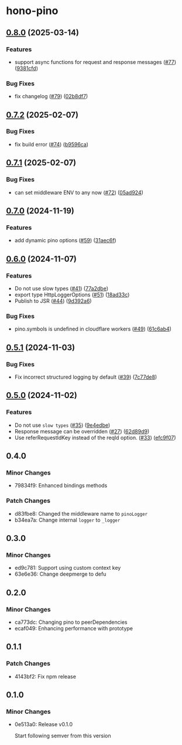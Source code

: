 # hono-pino

## [0.8.0](https://github.com/maou-shonen/hono-pino/compare/v0.7.2...v0.8.0) (2025-03-14)


### Features

* support async functions for request and response messages ([#77](https://github.com/maou-shonen/hono-pino/issues/77)) ([9381cfd](https://github.com/maou-shonen/hono-pino/commit/9381cfd3f9367ee5acddf8979aa2cb3996f57c0c))


### Bug Fixes

* fix changelog ([#79](https://github.com/maou-shonen/hono-pino/issues/79)) ([02b8df7](https://github.com/maou-shonen/hono-pino/commit/02b8df758db4d5ea846b945c7c85142c95573f3a))

## [0.7.2](https://github.com/maou-shonen/hono-pino/compare/v0.7.1...v0.7.2) (2025-02-07)

### Bug Fixes

- fix build error ([#74](https://github.com/maou-shonen/hono-pino/issues/74)) ([b9596ca](https://github.com/maou-shonen/hono-pino/commit/b9596cadeb3b9d877d69e23e3df58b839a85b65e))

## [0.7.1](https://github.com/maou-shonen/hono-pino/compare/v0.7.0...v0.7.1) (2025-02-07)

### Bug Fixes

- can set middleware ENV to any now ([#72](https://github.com/maou-shonen/hono-pino/issues/72)) ([05ad924](https://github.com/maou-shonen/hono-pino/commit/05ad9243c85c9b01e77e97ac3799494a9b83e0ef))

## [0.7.0](https://github.com/maou-shonen/hono-pino/compare/v0.6.0...v0.7.0) (2024-11-19)

### Features

- add dynamic pino options ([#59](https://github.com/maou-shonen/hono-pino/issues/59)) ([31aec6f](https://github.com/maou-shonen/hono-pino/commit/31aec6fc8094fb5b45ad6337805467a061f9e471))

## [0.6.0](https://github.com/maou-shonen/hono-pino/compare/v0.5.1...v0.6.0) (2024-11-07)

### Features

- Do not use slow types ([#41](https://github.com/maou-shonen/hono-pino/issues/41)) ([77a2dbe](https://github.com/maou-shonen/hono-pino/commit/77a2dbe42520afc482a8f52602b2e62484c2b6a4))
- export type HttpLoggerOptions ([#51](https://github.com/maou-shonen/hono-pino/issues/51)) ([18ad33c](https://github.com/maou-shonen/hono-pino/commit/18ad33cedcb756d0d4a0472f5b816f30bb83288f))
- Publish to JSR ([#44](https://github.com/maou-shonen/hono-pino/issues/44)) ([9d392a6](https://github.com/maou-shonen/hono-pino/commit/9d392a615b39743c44624bf112096278835ac815))

### Bug Fixes

- pino.symbols is undefined in cloudflare workers ([#49](https://github.com/maou-shonen/hono-pino/issues/49)) ([61c6ab4](https://github.com/maou-shonen/hono-pino/commit/61c6ab4a80ff00db50e6936033e8a17409885f69))

## [0.5.1](https://github.com/maou-shonen/hono-pino/compare/v0.5.0...v0.5.1) (2024-11-03)

### Bug Fixes

- Fix incorrect structured logging by default ([#39](https://github.com/maou-shonen/hono-pino/issues/39)) ([7c77de8](https://github.com/maou-shonen/hono-pino/commit/7c77de805f89089be2573f8b11f6e2ff32d75ee0))

## [0.5.0](https://github.com/maou-shonen/hono-pino/compare/v0.4.0...v0.5.0) (2024-11-02)

### Features

- Do not use `slow types` ([#35](https://github.com/maou-shonen/hono-pino/issues/35)) ([9e4edbe](https://github.com/maou-shonen/hono-pino/commit/9e4edbedcdc7535aa1d205fff747fee5a0531c45))
- Response message can be overridden ([#27](https://github.com/maou-shonen/hono-pino/issues/27)) ([62d89d9](https://github.com/maou-shonen/hono-pino/commit/62d89d98a09e4819c90471b043a5db241bb85337))
- Use referRequestIdKey instead of the reqId option. ([#33](https://github.com/maou-shonen/hono-pino/issues/33)) ([efc9f07](https://github.com/maou-shonen/hono-pino/commit/efc9f078457244830da8c1b9631de8fa5d0d8a98))

## 0.4.0

### Minor Changes

- 79834f9: Enhanced bindings methods

### Patch Changes

- d83fbe8: Changed the middleware name to `pinoLogger`
- b34ea7a: Change internal `logger` to `_logger`

## 0.3.0

### Minor Changes

- ed9c781: Support using custom context key
- 63e6e36: Change deepmerge to defu

## 0.2.0

### Minor Changes

- ca773dc: Changing pino to peerDependencies
- ecaf049: Enhancing performance with prototype

## 0.1.1

### Patch Changes

- 4143bf2: Fix npm release

## 0.1.0

### Minor Changes

- 0e513a0: Release v0.1.0

  Start following semver from this version
